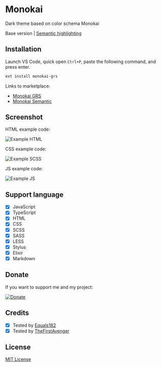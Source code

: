# Monokai

Dark theme based on color schema Monokai

Base version | [Semantic highlighting](https://github.com/goliafrs/monokai-semantic)

## Installation

Launch VS Code, quick open `Ctrl+P`, paste the following command, and press enter.

```bash
ext install monokai-grs
```

Links to marketplace:

- [Monokai GRS](https://marketplace.visualstudio.com/items?itemName=goliafrs.monokai-grs)
- [Monokai Semantic](https://marketplace.visualstudio.com/items?itemName=goliafrs.monokai-semantic)

## Screenshot

HTML example code:

![Example HTML](https://github.com/goliafrs/monokai/raw/main/example-html.png)

CSS example code:

![Example SCSS](https://github.com/goliafrs/monokai/raw/main/example-scss.png)

JS example code:

![Example JS](https://github.com/goliafrs/monokai/raw/main/example-js.png)

## Support language

- [x] JavaScript
- [x] TypeScript
- [x] HTML
- [x] CSS
- [x] SCSS
- [x] SASS
- [x] LESS
- [x] Stylus
- [x] Elixir
- [x] Markdown

## Donate

If you want to support me and my project:

[![Donate](https://img.shields.io/badge/Donate-PayPal-blue.svg)](https://www.paypal.me/goliafrs)

## Credits

- [x] Tested by [Equals182](https://github.com/Equals182)
- [x] Tested by [TheFirstAvenger](https://github.com/TheFirstAvenger)

## License

[MIT License](https://github.com/goliafrs/monokai/blob/main/LICENSE)
